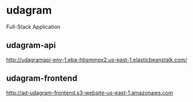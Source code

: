 # udagram
Full-Stack Application

## udagram-api
http://udagramapi-env-1.eba-hbsmmpx2.us-east-1.elasticbeanstalk.com/

## udagram-frontend
http://ad-udagram-frontend.s3-website-us-east-1.amazonaws.com


